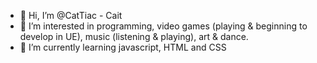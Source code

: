 - 👋 Hi, I’m @CatTiac - Cait
- 👀 I’m interested in programming, video games (playing & beginning to develop in UE), music (listening & playing), art & dance. 
- 🌱 I’m currently learning javascript, HTML and CSS


